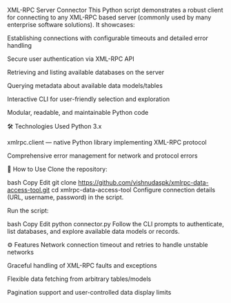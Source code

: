 XML-RPC Server Connector
This Python script demonstrates a robust client for connecting to any XML-RPC based server (commonly used by many enterprise software solutions). It showcases:

Establishing connections with configurable timeouts and detailed error handling

Secure user authentication via XML-RPC API

Retrieving and listing available databases on the server

Querying metadata about available data models/tables

Interactive CLI for user-friendly selection and exploration

Modular, readable, and maintainable Python code

🛠️ Technologies Used
Python 3.x

xmlrpc.client — native Python library implementing XML-RPC protocol

Comprehensive error management for network and protocol errors

🚀 How to Use
Clone the repository:

bash
Copy
Edit
git clone https://github.com/vishnudaspk/xmlrpc-data-access-tool.git
cd xmlrpc-data-access-tool
Configure connection details (URL, username, password) in the script.

Run the script:

bash
Copy
Edit
python connector.py
Follow the CLI prompts to authenticate, list databases, and explore available data models or records.

⚙️ Features
Network connection timeout and retries to handle unstable networks

Graceful handling of XML-RPC faults and exceptions

Flexible data fetching from arbitrary tables/models

Pagination support and user-controlled data display limits
